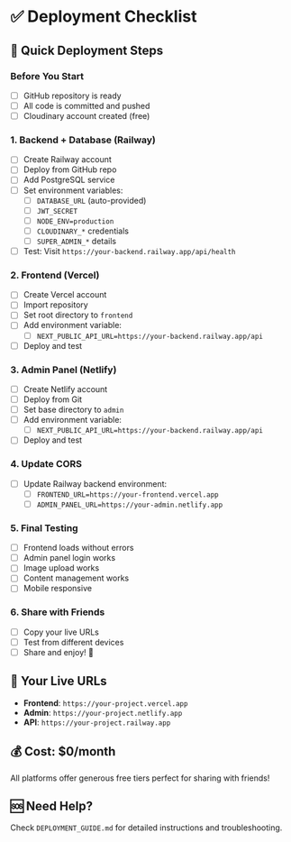 # ✅ Deployment Checklist

## 🚀 **Quick Deployment Steps**

### **Before You Start**
- [ ] GitHub repository is ready
- [ ] All code is committed and pushed
- [ ] Cloudinary account created (free)

### **1. Backend + Database (Railway)**
- [ ] Create Railway account
- [ ] Deploy from GitHub repo
- [ ] Add PostgreSQL service
- [ ] Set environment variables:
  - [ ] `DATABASE_URL` (auto-provided)
  - [ ] `JWT_SECRET`
  - [ ] `NODE_ENV=production`
  - [ ] `CLOUDINARY_*` credentials
  - [ ] `SUPER_ADMIN_*` details
- [ ] Test: Visit `https://your-backend.railway.app/api/health`

### **2. Frontend (Vercel)**
- [ ] Create Vercel account
- [ ] Import repository
- [ ] Set root directory to `frontend`
- [ ] Add environment variable:
  - [ ] `NEXT_PUBLIC_API_URL=https://your-backend.railway.app/api`
- [ ] Deploy and test

### **3. Admin Panel (Netlify)**
- [ ] Create Netlify account
- [ ] Deploy from Git
- [ ] Set base directory to `admin`
- [ ] Add environment variable:
  - [ ] `NEXT_PUBLIC_API_URL=https://your-backend.railway.app/api`
- [ ] Deploy and test

### **4. Update CORS**
- [ ] Update Railway backend environment:
  - [ ] `FRONTEND_URL=https://your-frontend.vercel.app`
  - [ ] `ADMIN_PANEL_URL=https://your-admin.netlify.app`

### **5. Final Testing**
- [ ] Frontend loads without errors
- [ ] Admin panel login works
- [ ] Image upload works
- [ ] Content management works
- [ ] Mobile responsive

### **6. Share with Friends**
- [ ] Copy your live URLs
- [ ] Test from different devices
- [ ] Share and enjoy! 🎉

## 🔗 **Your Live URLs**
- **Frontend**: `https://your-project.vercel.app`
- **Admin**: `https://your-project.netlify.app`
- **API**: `https://your-project.railway.app`

## 💰 **Cost: $0/month**
All platforms offer generous free tiers perfect for sharing with friends!

## 🆘 **Need Help?**
Check `DEPLOYMENT_GUIDE.md` for detailed instructions and troubleshooting.